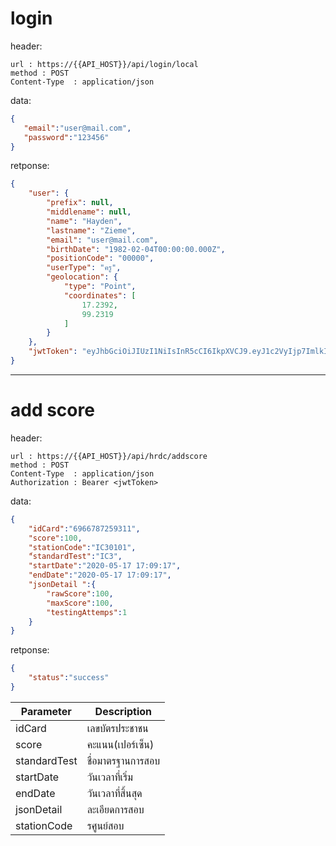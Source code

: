>
# login
header:
```
url : https://{{API_HOST}}/api/login/local
method : POST
Content-Type  : application/json
```
data:
```json
{
   "email":"user@mail.com",
   "password":"123456"
}
```
retponse:
```json
{
    "user": {
        "prefix": null,
        "middlename": null,
        "name": "Hayden",
        "lastname": "Zieme",
        "email": "user@mail.com",
        "birthDate": "1982-02-04T00:00:00.000Z",
        "positionCode": "00000",
        "userType": "ครู",
        "geolocation": {
            "type": "Point",
            "coordinates": [
                17.2392,
                99.2319
            ]
        }
    },
    "jwtToken": "eyJhbGciOiJIUzI1NiIsInR5cCI6IkpXVCJ9.eyJ1c2VyIjp7ImlkIjoxfSwiaWF0IjoxNTkwMzc1NjE1fQ.67U5kS0gLBjYFyOqmuXnHppUtX9sYYzVJDVXJEk5p0M"
}
```
------------------------------------------
>
# add score
header:
```
url : https://{{API_HOST}}/api/hrdc/addscore
method : POST
Content-Type  : application/json
Authorization : Bearer <jwtToken>
```
data:
```json
{
    "idCard":"6966787259311",
    "score":100,
    "stationCode":"IC30101",
    "้standardTest":"IC3",
    "startDate":"2020-05-17 17:09:17",
    "endDate":"2020-05-17 17:09:17",
    "jsonDetail ":{
        "rawScore":100,
        "maxScore":100,
        "testingAttemps":1
    }
}
```
retponse:
```json
{
    "status":"success"
}
```
Parameter    | Description
------------ | -----------
idCard | เลขบัตรประชาชน
score | คะแนน(เปอร์เซ็น)
standardTest | ชื่อมาตรฐานการสอบ
startDate | วันเวลาที่เริ่ม
endDate | วันเวลาที่สิ้นสุด
jsonDetail | ละเอียดการสอบ
stationCode | รศูนย์สอบ
